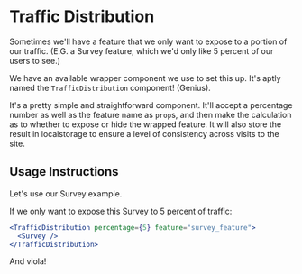 # Traffic Distribution

Sometimes we'll have a feature that we only want to expose to a portion of our traffic. (E.G. a Survey feature, which we'd only like 5 percent of our users to see.)

We have an available wrapper component we use to set this up. It's aptly named the `TrafficDistribution` component! (Genius).

It's a pretty simple and straightforward component. It'll accept a percentage number as well as the feature name as `prop`s, and then make the calculation as to whether to expose or hide the wrapped feature. It will also store the result in localstorage to ensure a level of consistency across visits to the site.

## Usage Instructions

Let's use our Survey example.

If we only want to expose this Survey to 5 percent of traffic:

```jsx
<TrafficDistribution percentage={5} feature="survey_feature">
  <Survey />
</TrafficDistribution>
```

And viola!
